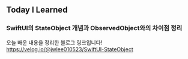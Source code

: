 ## Today I Learned
### SwiftUI의 StateObject 개념과 ObservedObject와의 차이점 정리

오늘 배운 내용을 정리한 블로그 링크입니다!   
https://velog.io/@jwlee010523/SwiftUI-StateObject
